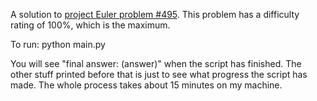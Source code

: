 A solution to [project Euler problem #495](https://projecteuler.net/problem=495). This problem has a difficulty rating of 100%, which is the maximum.

To run:
python main.py

You will see "final answer: (answer)" when the script has finished. The other stuff printed before that is just to see what progress the script has made. The whole process takes about 15 minutes on my machine.
